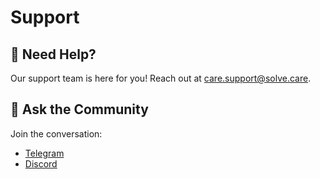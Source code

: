 # Support

## :e-mail: Need Help?

Our support team is here for you! Reach out at [care.support@solve.care](mailto:care.support@solve.care).

## :robot: Ask the Community

Join the conversation:

* [Telegram](https://t.me/SolveCare/)
* [Discord](https://discord.com/invite/kVDjnq6vaZ)

